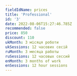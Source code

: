 ```yaml
---
fieldIdName: prices
title: 'Professional'
id: '3'
date: 2022-08-06T15:27:46.785Z
recommended: false
price: 850
discount: 110
ukMonth: 3 місяця роботи
ukSessions: 12 часових сесій
ruMonth: 3 месяца работы
ruSessions: 12 часовых сессий
enMonth: 3 months of work
enSessions: 12 hour sessions
---
```

